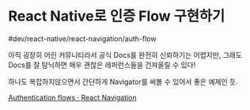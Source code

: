 # React Native로 인증 Flow 구현하기 
#dev/react-native/react-navigation/auth-flow


아직 굉장히 어린 커뮤니티라서 공식 Docs를 완전히 신뢰하기는 어렵지만, 그래도 Docs를 잘 탐닉하면 매우 괜찮은 레퍼런스들을 건져올릴 수 있다! 

하나도 복잡하지않으면서 간단하게 Navigator를 써볼 수 있어서 좋은 예제인 듯. 

[Authentication flows · React Navigation](https://reactnavigation.org/docs/en/auth-flow.html)